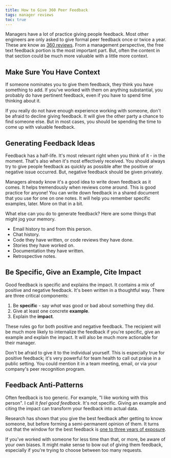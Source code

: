 ```yaml
---
title: How to Give 360 Peer Feedback
tags: manager reviews
toc: true
---
```


Managers have a lot of practice giving people feedback. Most other engineers
are only asked to give formal peer feedback once or twice a year. These are
know as [360 reviews](https://en.wikipedia.org/wiki/360-degree_feedback). From
a management perspective, the free text feedback portion is the most important
part. But, often the content in that section could be much more valuable with a
little more context.

## Make Sure You Have Context

If someone nominates you to give them feedback, they think you have
something to add. If you've worked with them on anything substantial, you probably
do have pertinent feedback, even if you have to spend time thinking about it.

If you really do not have enough experience working with someone, don't be
afraid to decline giving feedback. It will give the other party a chance to
find someone else. But in most cases, you should be spending the time to come up
with valuable feedback.

## Generating Feedback Ideas

Feedback has a half-life. It's most relevant right when you think of it - in the
moment. That's also when it's most effectively received. You should always try
to give people feedback as quickly as possible after the positive
or negative issue occurred. But, negative feedback should be given privately.

Managers already know it's a good idea to write down feedback as it comes.
It helps tremendously when reviews come around. This is good practice for anyone!
You can write down feedback in a shared document that you use for one on one notes.
It will help you remember specific examples, later. More on that in a bit.

What else can you do to generate feedback? Here are some things that might jog
your memory.

- Email history to and from this person.
- Chat history.
- Code they have written, or code reviews they have done.
- Stories they have worked on.
- Documentation they have written.
- Retrospective notes.

## Be Specific, Give an Example, Cite Impact

Good feedback is specific and explains the impact. It contains a mix of positive
and negative feedback. It's been written in a thoughtful way. There are three
critical components:

1. Be **specific** - say *what* was good or bad about something they did.
2. Give at least one concrete **example**.
3. Explain the **impact**.

These rules go for both positive and negative feedback. The recipient will be
much more likely to internalize the feedback if you're specific, give an example
and explain the impact. It will also be much more actionable for their manager.

Don't be afraid to give it to the individual yourself. This is especially
true for positive feedback; it's very powerful for team health to call out praise
in a public setting. You could mention it in a team meeting, email, or via your
company's peer recognition program.

## Feedback Anti-Patterns

Often feedback is too generic. For example, "I like working with this person".
I call it *feel good feedback*. It's not specific. Giving an example and citing
the impact can transform your feedback into actual data.

Research has shown that you give the best feedback after getting to know someone,
but before forming a semi-permanent opinion of them. It turns out that the window
for the best feedback is [one to three years of exposure](https://en.wikipedia.org/wiki/360-degree_feedback#cite_note-13).

If you've worked with someone for less time than that, or more, be aware of your own
biases. It might make sense to bow out of giving them feedback, especially if
you're trying to choose between too many requests.  
